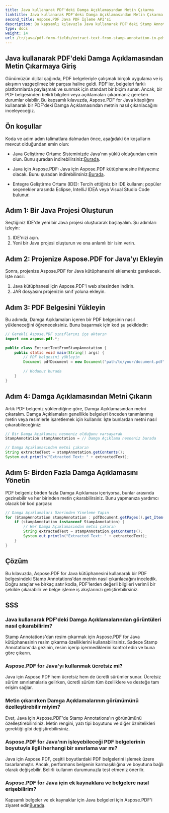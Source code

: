 ```yaml
---
title: Java kullanarak PDF'deki Damga Açıklamasından Metin Çıkarma
linktitle: Java kullanarak PDF'deki Damga Açıklamasından Metin Çıkarma
second_title: Aspose.PDF Java PDF İşleme API'si
description: Bu kapsamlı kılavuzla Java kullanarak PDF'deki Stamp Annotations'dan metin çıkarmayı öğrenin. Verimli PDF belge işleme için Java için Aspose.PDF kullanın.
type: docs
weight: 14
url: /tr/java/pdf-form-fields/extract-text-from-stamp-annotation-in-pdf-using-java/
---
```


## Java kullanarak PDF'deki Damga Açıklamasından Metin Çıkarmaya Giriş

Günümüzün dijital çağında, PDF belgeleriyle çalışmak birçok uygulama ve iş akışının vazgeçilmez bir parçası haline geldi. PDF'ler, belgeleri farklı platformlarda paylaşmak ve sunmak için standart bir biçim sunar. Ancak, bir PDF belgesinden belirli bilgileri veya açıklamaları çıkarmanız gereken durumlar olabilir. Bu kapsamlı kılavuzda, Aspose.PDF for Java kitaplığını kullanarak bir PDF'deki Damga Açıklamasından metnin nasıl çıkarılacağını inceleyeceğiz.

## Ön koşullar

Koda ve adım adım talimatlara dalmadan önce, aşağıdaki ön koşulların mevcut olduğundan emin olun:

-  Java Geliştirme Ortamı: Sisteminizde Java'nın yüklü olduğundan emin olun. Bunu şuradan indirebilirsiniz:[Burada](https://www.java.com/download/).

-  Java için Aspose.PDF: Java için Aspose.PDF kütüphanesine ihtiyacınız olacak. Bunu şuradan indirebilirsiniz:[Burada](https://releases.aspose.com/pdf/java/).

- Entegre Geliştirme Ortamı (IDE): Tercih ettiğiniz bir IDE kullanın; popüler seçenekler arasında Eclipse, IntelliJ IDEA veya Visual Studio Code bulunur.

## Adım 1: Bir Java Projesi Oluşturun

Seçtiğiniz IDE'de yeni bir Java projesi oluşturarak başlayalım. Şu adımları izleyin:

1. IDE’nizi açın.
2. Yeni bir Java projesi oluşturun ve ona anlamlı bir isim verin.

## Adım 2: Projenize Aspose.PDF for Java'yı Ekleyin

Sonra, projenize Aspose.PDF for Java kütüphanesini eklemeniz gerekecek. İşte nasıl:

1. Java kütüphanesi için Aspose.PDF'i web sitesinden indirin.
2. JAR dosyasını projenizin sınıf yoluna ekleyin.

## Adım 3: PDF Belgesini Yükleyin

Bu adımda, Damga Açıklamaları içeren bir PDF belgesinin nasıl yükleneceğini öğreneceksiniz. Bunu başarmak için kod şu şekildedir:

```java
// Gerekli Aspose.PDF sınıflarını içe aktarın
import com.aspose.pdf.*;

public class ExtractTextFromStampAnnotation {
    public static void main(String[] args) {
        // PDF belgesini yükleyin
        Document pdfDocument = new Document("path/to/your/document.pdf");
        
        // Kodunuz burada
    }
}
```

## Adım 4: Damga Açıklamasından Metni Çıkarın

Artık PDF belgeniz yüklendiğine göre, Damga Açıklamasından metni çıkaralım. Damga Açıklamaları genellikle belgeleri önceden tanımlanmış metin veya resimlerle işaretlemek için kullanılır. İşte bunlardan metni nasıl çıkarabileceğiniz:

```java
// Bir Damga Açıklaması nesneniz olduğunu varsayarak
StampAnnotation stampAnnotation = // Damga Açıklama nesneniz burada

// Damga Açıklamasından metni çıkarın
String extractedText = stampAnnotation.getContents();
System.out.println("Extracted Text: " + extractedText);
```

## Adım 5: Birden Fazla Damga Açıklamasını Yönetin

PDF belgeniz birden fazla Damga Açıklaması içeriyorsa, bunlar arasında gezinebilir ve her birinden metin çıkarabilirsiniz. Bunu yapmanıza yardımcı olacak bir kod parçası:

```java
// Damga Açıklamaları Üzerinden Yineleme Yapın
for (StampAnnotation stampAnnotation : pdfDocument.getPages().get_Item(1).getAnnotations()) {
    if (stampAnnotation instanceof StampAnnotation) {
        // Her Damga Açıklamasından metni çıkarın
        String extractedText = stampAnnotation.getContents();
        System.out.println("Extracted Text: " + extractedText);
    }
}
```

## Çözüm

Bu kılavuzda, Aspose.PDF for Java kütüphanesini kullanarak bir PDF belgesindeki Stamp Annotations'dan metnin nasıl çıkarılacağını inceledik. Doğru araçlar ve birkaç satır kodla, PDF'lerden değerli bilgileri verimli bir şekilde çıkarabilir ve belge işleme iş akışlarınızı geliştirebilirsiniz.

## SSS

### Java kullanarak PDF'deki Damga Açıklamalarından görüntüleri nasıl çıkarabilirim?

Stamp Annotations'dan resim çıkarmak için Aspose.PDF for Java kütüphanesinin resim çıkarma özelliklerini kullanabilirsiniz. Sadece Stamp Annotations'da gezinin, resim içerip içermediklerini kontrol edin ve buna göre çıkarın.

### Aspose.PDF for Java'yı kullanmak ücretsiz mi?

Java için Aspose.PDF hem ücretsiz hem de ücretli sürümler sunar. Ücretsiz sürüm sınırlamalarla gelirken, ücretli sürüm tüm özelliklere ve desteğe tam erişim sağlar.

### Metin çıkarırken Damga Açıklamalarının görünümünü özelleştirebilir miyim?

Evet, Java için Aspose.PDF'de Stamp Annotations'ın görünümünü özelleştirebilirsiniz. Metin rengini, yazı tipi boyutunu ve diğer öznitelikleri gerektiği gibi değiştirebilirsiniz.

### Aspose.PDF for Java'nın işleyebileceği PDF belgelerinin boyutuyla ilgili herhangi bir sınırlama var mı?

Java için Aspose.PDF, çeşitli boyutlardaki PDF belgelerini işlemek üzere tasarlanmıştır. Ancak, performans belgenin karmaşıklığına ve boyutuna bağlı olarak değişebilir. Belirli kullanım durumunuzla test etmeniz önerilir.

### Aspose.PDF for Java için ek kaynaklara ve belgelere nasıl erişebilirim?

 Kapsamlı belgeler ve ek kaynaklar için Java belgeleri için Aspose.PDF'i ziyaret edin[Burada](https://reference.aspose.com/pdf/java/).